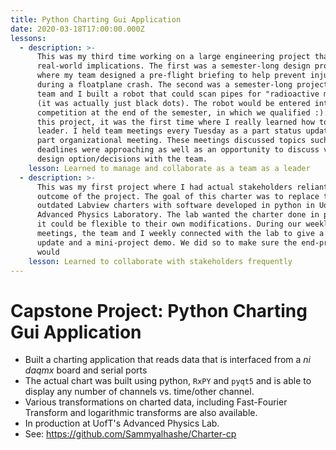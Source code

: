 ```yaml
---
title: Python Charting Gui Application
date: 2020-03-18T17:00:00.000Z
lessons:
  - description: >-
      This was my third time working on a large engineering project that had
      real-world implications. The first was a semester-long design project
      where my team designed a pre-flight briefing to help prevent injuries
      during a floatplane crash. The second was a semester-long project where my
      team and I built a robot that could scan pipes for "radioactive material"
      (it was actually just black dots). The robot would be entered into a
      competition at the end of the semester, in which we qualified :). During
      this project, it was the first time where I really learned how to be a
      leader. I held team meetings every Tuesday as a part status update and
      part organizational meeting. These meetings discussed topics such as what
      deadlines were approaching as well as an opportunity to discuss various
      design option/decisions with the team.
    lesson: Learned to manage and collaborate as a team as a leader
  - description: >-
      This was my first project where I had actual stakeholders reliant on the
      outcome of the project. The goal of this charter was to replace the
      outdated Labview charters with software developed in python in UofT's
      Advanced Physics Laboratory. The lab wanted the charter done in python so
      it could be flexible to their own modifications. During our weekly
      meetings, the team and I weekly connected with the lab to give a status
      update and a mini-project demo. We did so to make sure the end-product
      would
    lesson: Learned to collaborate with stakeholders frequently
---
```


# Capstone Project: Python Charting Gui Application

- Built a charting application that reads data that is interfaced from a _ni daqmx_ board and serial ports
- The actual chart was built using python, `RxPY` and `pyqt5` and is able to display any number of channels vs. time/other channel.
- Various transformations on charted data, including Fast-Fourier Transform and logarithmic transforms are also available.
- In production at UofT's Advanced Physics Lab.
- See: <a href="https://github.com/Sammyalhashe/Charter-cp">https://github.com/Sammyalhashe/Charter-cp</a>

